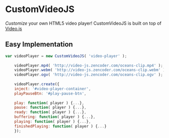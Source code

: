 # CustomVideoJS
*Customize* your own HTML5 video player! CustomVideoJS is built on top of [Video.js](http://videojs.com) 

## Easy Implementation
```javascript
var videoPlayer = new CustomVideoJS( 'video-player' );
    
    videoPlayer.mp4( 'http://video-js.zencoder.com/oceans-clip.mp4' );
    videoPlayer.webm( 'http://video-js.zencoder.com/oceans-clip.webm' );
    videoPlayer.ogv( 'http://video-js.zencoder.com/oceans-clip.ogv' );
    
    videoPlayer.create({
	inject: '#video-player-container',
	playPauseBtn: '#play-pause-btn',
	
	play: function( player ) {...},
	pause: function( player ) {...},
	ready: function( player ) {...},
	buffering: function( player ) {...},
	playing: function( player ) {...},
	finishedPlaying: function( player ) {...}
	});
```
